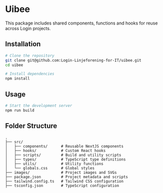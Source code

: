 
# Uibee

This package includes shared components, functions and hooks for reuse across Login projects.

## Installation

```bash
# Clone the repository
git clone git@github.com:Login-Linjeforening-for-IT/uibee.git
cd uibee

# Install dependencies
npm install
```

## Usage

```bash
# Start the development server
npm run build
```

## Folder Structure
```
.
├── src/
│   ├── components/      # Reusable NextJS components
│   ├── hooks/           # Custom React hooks
│   ├── scripts/         # Build and utility scripts
│   ├── types/           # TypeScript type definitions
│   ├── utils/           # Utility functions
│   └── globals.css      # Global styles
├── images/              # Project images and SVGs
├── package.json         # Project metadata and scripts
├── tailwind.config.ts   # Tailwind CSS configuration
├── tsconfig.json        # TypeScript configuration
```